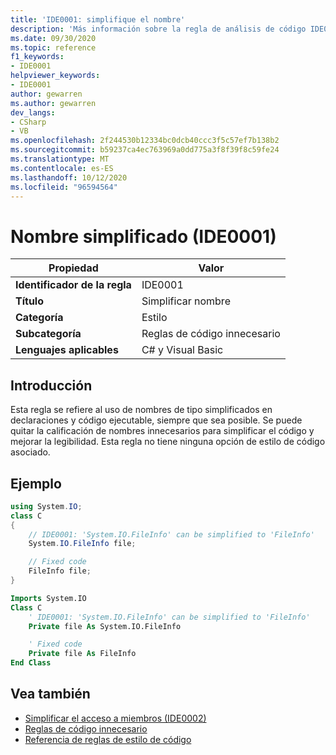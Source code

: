 ```yaml
---
title: 'IDE0001: simplifique el nombre'
description: 'Más información sobre la regla de análisis de código IDE0001: simplifique el nombre'
ms.date: 09/30/2020
ms.topic: reference
f1_keywords:
- IDE0001
helpviewer_keywords:
- IDE0001
author: gewarren
ms.author: gewarren
dev_langs:
- CSharp
- VB
ms.openlocfilehash: 2f244530b12334bc0dcb40ccc3f5c57ef7b138b2
ms.sourcegitcommit: b59237ca4ec763969a0dd775a3f8f39f8c59fe24
ms.translationtype: MT
ms.contentlocale: es-ES
ms.lasthandoff: 10/12/2020
ms.locfileid: "96594564"
---
```

# <a name="simplify-name-ide0001"></a>Nombre simplificado (IDE0001)

|Propiedad|Valor|
|-|-|
| **Identificador de la regla** | IDE0001 |
| **Título** | Simplificar nombre |
| **Categoría** | Estilo |
| **Subcategoría** | Reglas de código innecesario |
| **Lenguajes aplicables** | C# y Visual Basic |

## <a name="overview"></a>Introducción

Esta regla se refiere al uso de nombres de tipo simplificados en declaraciones y código ejecutable, siempre que sea posible. Se puede quitar la calificación de nombres innecesarios para simplificar el código y mejorar la legibilidad. Esta regla no tiene ninguna opción de estilo de código asociado.

## <a name="example"></a>Ejemplo

```csharp
using System.IO;
class C
{
    // IDE0001: 'System.IO.FileInfo' can be simplified to 'FileInfo'
    System.IO.FileInfo file;

    // Fixed code
    FileInfo file;
}
```

```vb
Imports System.IO
Class C
    ' IDE0001: 'System.IO.FileInfo' can be simplified to 'FileInfo'
    Private file As System.IO.FileInfo

    ' Fixed code
    Private file As FileInfo
End Class
```

## <a name="see-also"></a>Vea también

- [Simplificar el acceso a miembros (IDE0002)](ide0002.md)
- [Reglas de código innecesario](unnecessary-code-rules.md)
- [Referencia de reglas de estilo de código](index.md)
